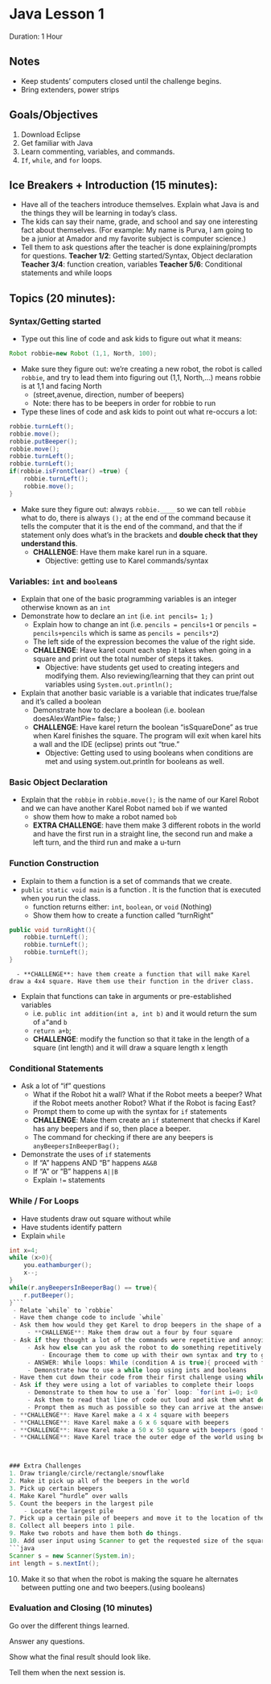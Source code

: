 # Java Lesson 1
Duration: 1 Hour

## Notes
 - Keep students’ computers closed until the challenge begins.
 - Bring extenders, power strips

## Goals/Objectives
1. Download Eclipse
2. Get familiar with Java
3. Learn commenting, variables, and commands.
4. `If`, `while`, and `for` loops.

## Ice Breakers + Introduction (15 minutes):
 - Have all of the teachers introduce themselves. Explain what Java is and the things they will be learning in today’s class.
 - The kids can say their name, grade, and school and say one interesting fact about themselves. (For example: My name is Purva, I am going to be a junior at Amador and my favorite subject is computer science.)
 - Tell them to ask questions after the teacher is done explaining/prompts for questions.
**Teacher 1/2**: Getting started/Syntax, Object declaration
**Teacher 3/4**: function creation, variables
**Teacher 5/6**: Conditional statements and while loops  

## Topics (20 minutes): 
### Syntax/Getting started 
 - Type out this line of code and ask kids to figure out what it means:
```java
Robot robbie=new Robot (1,1, North, 100);
```
 - Make sure they figure out: we’re creating a new robot, the robot is called `robbie`, and try to lead them into figuring out (1,1, North,...) means robbie is at 1,1 and facing North
    - (street,avenue, direction, number of beepers) 
    - Note: there has to be beepers in order for robbie to run 	
 - Type these lines of code and ask kids to point out  what re-occurs a lot: 
```java
robbie.turnLeft(); 
robbie.move();
robbie.putBeeper();
robbie.move();
robbie.turnLeft();
robbie.turnLeft();
if(robbie.isFrontClear() =true) {
	robbie.turnLeft();
	robbie.move();
}
```
 - Make sure they figure out: always `robbie.____` so we can tell `robbie` what to do, there is always `();` at the end of the command because it tells the computer that it is the end of the command, and that the if statement only does what’s in the brackets and **double check that they understand this**.  
     - **CHALLENGE**: Have them make karel run in a square.
         - Objective: getting use to Karel commands/syntax 

### Variables: `int` and `boolean`s 
 - Explain that one of the basic programming variables is an integer otherwise known as an `int`
 - Demonstrate how to declare an `int` (i.e. `int pencils= 1;` )
     - Explain how to change an int (i.e.  `pencils = pencils+1` or `pencils = pencils+pencils` which is same as `pencils = pencils*2`)
     - The left side of the expression becomes the value of the right side. 
     - **CHALLENGE**: Have karel count each step it takes when going in a square and print out the total number of steps it takes. 
         - Objective: have students get used to creating integers and modifying them. Also reviewing/learning that they can print out variables using `System.out.println();` 
 - Explain that another basic variable is a variable that indicates true/false and it’s called a boolean   
     - Demonstrate how to declare a boolean (i.e. boolean doesAlexWantPie= false; ) 
     - **CHALLENGE**: Have karel return the boolean “isSquareDone” as true when Karel finishes the square. The program will exit when karel hits a wall and the IDE (eclipse) prints out “true.” 
         - Objective: Getting used to using booleans when conditions are met and using system.out.println for booleans as well. 

### Basic Object Declaration  
 - Explain that the `robbie` in `robbie.move();` is the name of our Karel Robot and we can have another Karel Robot named `bob` if we wanted 
     - show them how to make a robot named `bob`
     - **EXTRA CHALLENGE**: have them make 3 different robots in the world and have the first run in a straight line, the second run and make a left turn, and the third run and make a u-turn


### Function Construction 
 - Explain to them a function is a set of commands that we create.
 - `public static void main` is a function . It is the function that is executed when you run the class.
     - function returns either: `int`, `boolean`, or `void` (Nothing)
     - Show them how to create a function called “turnRight” 
```java
public void turnRight(){ 
    robbie.turnLeft();
    robbie.turnLeft();
    robbie.turnLeft();
}
```
      - **CHALLENGE**: have them create a function that will make Karel draw a 4x4 square. Have them use their function in the driver class. 

 - Explain that functions can take in arguments or pre-established variables 
     - i.e. `public int addition(int a, int b)` and it would return the sum of `a”`and `b` 
     - `return a+b`;
     - **CHALLENGE**: modify the function so that it take in the length of a square (int length) and it will draw a square length x length 


### Conditional Statements 
 - Ask a lot of “if” questions 
     - What if the Robot hit a wall? What if the Robot meets a beeper? What if the Robot meets another Robot? What if the Robot is facing East? 
     - Prompt them to come up with the syntax for `if` statements 
     - **CHALLENGE**: Make them create an `if` statement that checks if Karel has any beepers and if so, then place a beeper.
     - The command for checking if there are any beepers is `anyBeepersInBeeperBag();`
 - Demonstrate the uses of `if` statements 
     - If “A” happens AND “B” happens `A&&B`
     - If “A” or “B” happens `A||B`
     - Explain `!=` statements

### While / For Loops
 - Have students draw out square without while
 - Have students identify pattern
 - Explain `while`
```java
int x=4;
while (x>0){
	you.eathamburger();
	x--;
}
while(r.anyBeepersInBeeperBag() == true){
	r.putBeeper();
}```
 - Relate `while` to `robbie`
 - Have them change code to include `while`
 - Ask them how would they get Karel to drop beepers in the shape of a square
     - **CHALLENGE**: Make them draw out a four by four square
 - Ask if they thought a lot of the commands were repetitive and annoying 
     - Ask how else can you ask the robot to do something repetitively 
         - Encourage them to come up with their own syntax and try to guide them to the correct answer 
     - ANSWER: While loops: While (condition A is true){ proceed with following commands} 
     - Demonstrate how to use a while loop using ints and booleans 
 - Have them cut down their code from their first challenge using while loops
 - Ask if they were using a lot of variables to complete their loops 
     - Demonstrate to them how to use a `for` loop: `for(int i=0; i<0 ; i++) `
     - Ask them to read that line of code out loud and ask them what do they think this means. 
     - Prompt them as much as possible so they can arrive at the answer themselves 
 - **CHALLENGE**: Have Karel make a 4 x 4 square with beepers  
 - **CHALLENGE**: Have Karel make a 6 x 6 square with beepers  
 - **CHALLENGE**: Have Karel make a 50 x 50 square with beepers (good time to show how eclipse finds possible methods for you when you type `World`).  
 - **CHALLENGE**: Have Karel trace the outer edge of the world using beepers 



### Extra Challenges 
1. Draw triangle/circle/rectangle/snowflake
2. Make it pick up all of the beepers in the world
3. Pick up certain beepers 
4. Make Karel “hurdle” over walls
5. Count the beepers in the largest pile 
    - Locate the largest pile 
7. Pick up a certain pile of beepers and move it to the location of the largest pile
8. Collect all beepers into 1 pile.
9. Make two robots and have them both do things.  
10. Add user input using Scanner to get the requested size of the square  
```java
Scanner s = new Scanner(System.in); 
int length = s.nextInt();
```
10. Make it so that when the robot is making the square he alternates between putting one and two beepers.(using booleans)

### Evaluation and Closing (10 minutes)
Go over the different things learned.

Answer any questions.

Show what the final result should look like.

Tell them when the next session is.